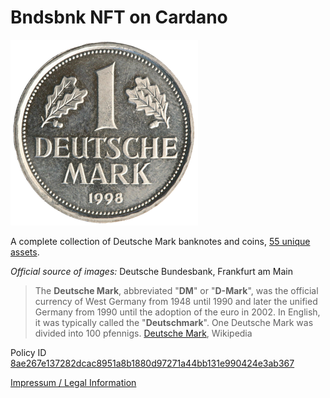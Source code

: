 # Bndsbnk NFT on Cardano

![1 Deutsche Mark](deutsche_mark_1.png)

A complete collection of Deutsche Mark banknotes and coins, [55 unique assets](https://cexplorer.io/policy/8ae267e137282dcac8951a8b1880d97271a44bb131e990424e3ab367).

*Official source of images:* Deutsche Bundesbank, Frankfurt am Main

> The **Deutsche Mark**, abbreviated "**DM**" or "**D-Mark**", was the official currency of West Germany from 1948
> until 1990 and later the unified Germany from 1990 until the adoption of the euro in 2002. In 
> English, it was typically called the "**Deutschmark**". One Deutsche Mark was divided into 100 pfennigs.
> [Deutsche Mark](https://en.wikipedia.org/w/index.php?title=Deutsche_Mark&oldid=1123406579), Wikipedia

Policy ID [8ae267e137282dcac8951a8b1880d97271a44bb131e990424e3ab367](https://pool.pm/policy/8ae267e137282dcac8951a8b1880d97271a44bb131e990424e3ab367)

[Impressum / Legal Information](https://philipphenkel.github.io/impressum/)
